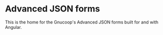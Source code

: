 # Advanced JSON forms


This is the home for the Gnucoop's Advanced JSON forms built for and with Angular.
